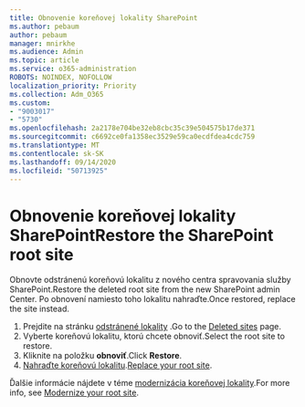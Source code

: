 ```yaml
---
title: Obnovenie koreňovej lokality SharePoint
ms.author: pebaum
author: pebaum
manager: mnirkhe
ms.audience: Admin
ms.topic: article
ms.service: o365-administration
ROBOTS: NOINDEX, NOFOLLOW
localization_priority: Priority
ms.collection: Adm_O365
ms.custom:
- "9003017"
- "5730"
ms.openlocfilehash: 2a2178e704be32eb8cbc35c39e504575b17de371
ms.sourcegitcommit: c6692ce0fa1358ec3529e59ca0ecdfdea4cdc759
ms.translationtype: MT
ms.contentlocale: sk-SK
ms.lasthandoff: 09/14/2020
ms.locfileid: "50713925"
---
```

# <a name="restore-the-sharepoint-root-site"></a><span data-ttu-id="c6d04-102">Obnovenie koreňovej lokality SharePoint</span><span class="sxs-lookup"><span data-stu-id="c6d04-102">Restore the SharePoint root site</span></span>

<span data-ttu-id="c6d04-103">Obnovte odstránenú koreňovú lokalitu z nového centra spravovania služby SharePoint.</span><span class="sxs-lookup"><span data-stu-id="c6d04-103">Restore the deleted root site from the new SharePoint admin Center.</span></span> <span data-ttu-id="c6d04-104">Po obnovení namiesto toho lokalitu nahraďte.</span><span class="sxs-lookup"><span data-stu-id="c6d04-104">Once restored, replace the site instead.</span></span>

1. <span data-ttu-id="c6d04-105">Prejdite na stránku [odstránené lokality](https://admin.microsoft.com/sharepoint?page=recycleBin&modern=true) .</span><span class="sxs-lookup"><span data-stu-id="c6d04-105">Go to the [Deleted sites](https://admin.microsoft.com/sharepoint?page=recycleBin&modern=true) page.</span></span> 
2. <span data-ttu-id="c6d04-106">Vyberte koreňovú lokalitu, ktorú chcete obnoviť.</span><span class="sxs-lookup"><span data-stu-id="c6d04-106">Select the root site to restore.</span></span>
3. <span data-ttu-id="c6d04-107">Kliknite na položku **obnoviť**.</span><span class="sxs-lookup"><span data-stu-id="c6d04-107">Click **Restore**.</span></span>
4. <span data-ttu-id="c6d04-108">[Nahraďte koreňovú lokalitu](https://docs.microsoft.com/sharepoint/troubleshoot/sites/url-that-resides-under-root-site-collection-is-broken).</span><span class="sxs-lookup"><span data-stu-id="c6d04-108">[Replace your root site](https://docs.microsoft.com/sharepoint/troubleshoot/sites/url-that-resides-under-root-site-collection-is-broken).</span></span>

<span data-ttu-id="c6d04-109">Ďalšie informácie nájdete v téme [modernizácia koreňovej lokality](https://docs.microsoft.com/sharepoint/modern-root-site).</span><span class="sxs-lookup"><span data-stu-id="c6d04-109">For more info, see [Modernize your root site](https://docs.microsoft.com/sharepoint/modern-root-site).</span></span>
